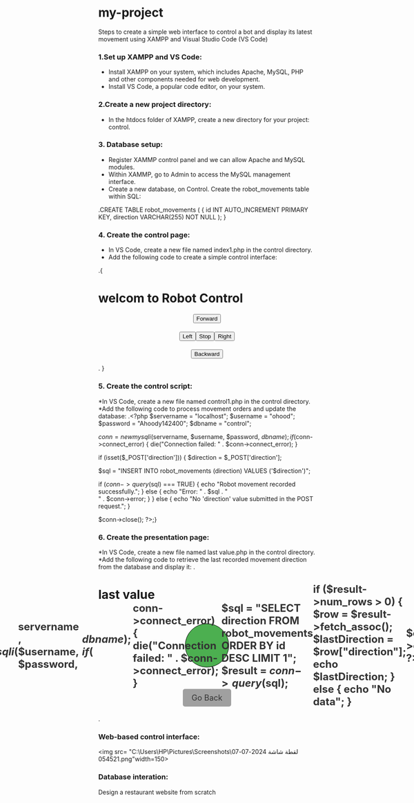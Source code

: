 # my-project
Steps to create a simple web interface to control a bot and display its latest movement using XAMPP and Visual Studio Code (VS Code)
### 1.Set up XAMPP and VS Code:
* Install XAMPP on your system, which includes Apache, MySQL, PHP and other components needed for web development.
* Install VS Code, a popular code editor, on your system.
### 2.Create a new project directory:
* In the htdocs folder of XAMPP, create a new directory for your project:  control.
### 3. Database setup:
* Register XAMMP control panel and we can allow Apache and MySQL modules.
* Within XAMMP, go to Admin to access the MySQL management interface.
* Create a new database, on Control.
  Create the robot_movements table within SQL:


 .CREATE TABLE robot_movements ( {
id INT AUTO_INCREMENT PRIMARY KEY,
direction VARCHAR(255) NOT NULL
); 
}
 
### 4. Create the control page:
* In VS Code, create a new file named index1.php in the control directory.
* Add the following code to create a simple control interface:
  
 .<!DOCTYPE html>{
<html>
<head>
<title> welcom to Robot Control</title>
<style>
    .button-container {
        display: flex;
        justify-content: center;
        align-items: center;
        margin-top: 20px;
    }

    .button-container button {
        margin: 0 10px;
        width: 100px;
        height: 100px;
        font-size: 20px;
        background-color: #4CAF50;
        border-radius: 50%;
    }
</style>
</head>
 <body>
<h1> welcom to Robot Control</h1>
<form method="post" action="last value.php">
    <div class="button-container">
        <button name="direction" value="forward">Forward</button>
    </div>
    <div class="button-container">
        <button name="direction" value="left">Left</button>
        <button name="direction" value="stop">Stop</button>
        <button name="direction" value="right">Right</button>
    </div>
    <div class="button-container">
        <button name="direction" value="backward">Backward</button>
    </div>
</form>
</body>
</html> .
}

 ### 5. Create the control script:
*In VS Code, create a new file named control1.php in the control directory.
*Add the following code to process movement orders and update the database:
.<?php
$servername = "localhost";
$username = "ohood";
$password = "Ahoody142400";
$dbname = "control";

$conn = new mysqli($servername, $username, $password, $dbname);
if ($conn->connect_error) {
die("Connection failed: " . $conn->connect_error);
}

if (isset($_POST['direction'])) {
$direction = $_POST['direction'];

$sql = "INSERT INTO robot_movements (direction) VALUES ('$direction')";

if ($conn->query($sql) === TRUE) {
    echo "Robot movement recorded successfully.";
} else {
    echo "Error: " . $sql . "<br>" . $conn->error;
}
} else {
echo "No 'direction' value submitted in the POST request.";
}

$conn->close();
?>;}
### 6. Create the presentation page:
*In VS Code, create a new file named last value.php in the control directory.
*Add the following code to retrieve the last recorded movement direction from the database and display it:
. <!DOCTYPE html>
<html>
<head>
<title>last value</title>
<style>
  .movement-circle {
      width: 100px;
      height: 100px;
      background-color: #4CAF50;
      border-radius: 50%;
      display: flex;
      justify-content: center;
      align-items: center;
      font-size: 24px;
      font-weight: bold;
      color: #333;
      margin: 50px auto;
      border:1px solid black;
  }
  .back-link {
      display: block;
      text-align: center;
      margin-top: 20px;
  }
  .back-button {
      display: block;
      background-color: #a0a0a0;
      color: #333;
      text-decoration: none;
      padding: 10px 20px;
      border-radius: 5px;
      margin: 20px auto;
      width: fit-content;
      font-size: 18px;
  }
</style>
</head>
<body>
<h1> last value</h1>
<div class="movement-circle">
  <?php
  $servername = "localhost";
  $username = "ohood";
  $password = "Ahoody142400";
  $dbname = "control";

  $conn = new mysqli($servername, $username, $password, $dbname);
  if ($conn->connect_error) {
  die("Connection failed: " . $conn->connect_error);
  }

  $sql = "SELECT direction FROM robot_movements ORDER BY id DESC LIMIT 1";
  $result = $conn->query($sql);

  if ($result->num_rows > 0) {
      $row = $result->fetch_assoc();
      $lastDirection = $row["direction"];
      echo $lastDirection;
  } else {
      echo "No data";
  }

  $conn->close();
  ?>
</div>
<a href="index1.php" class="back-button">Go Back</a>
</body>
</html> . 

### Web-based control interface:
<img src= "C:\Users\HP\Pictures\Screenshots\لقطة شاشة 2024-07-07 054521.png"width=150>
### Database interation:

Design a restaurant website from scratch
